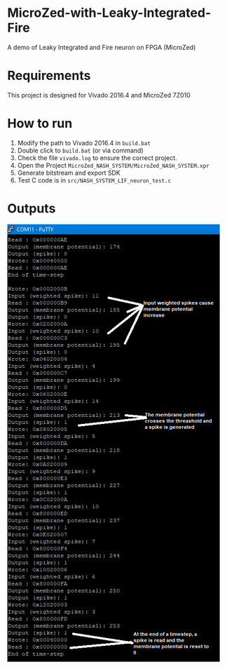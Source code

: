 # MicroZed-with-Leaky-Integrated-Fire
A demo of Leaky Integrated and Fire neuron on FPGA (MicroZed)

# Requirements
This project is designed for Vivado 2016.4 and MicroZed 7Z010


# How to run

1. Modify the path to Vivado 2016.4 in `build.bat`
2. Double click to `build.bat` (or via command)
3. Check the file `vivado.log` to ensure the correct project.
4. Open the Project `MicroZed_NASH_SYSTEM/MicroZed_NASH_SYSTEM.xpr`
5. Generate bitstream and export SDK
6. Test C code is in  `src/NASH_SYSTEM_LIF_neuron_test.c`


# Outputs
![Image of UART](screenshot.png)
